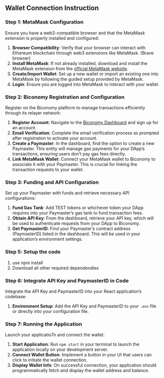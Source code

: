 ## Wallet Connection Instruction

### Step 1: MetaMask Configuration
Ensure you have a web3-compatible browser and that the MetaMask extension is properly installed and configured:

1. **Browser Compatibility**: Verify that your browser can interact with Ethereum blockchain through web3 extensions like MetaMask. (Brave browser)
2. **Install MetaMask**: If not already installed, download and install the MetaMask extension from the [official MetaMask website](https://metamask.io/download.html).
3. **Create/Import Wallet**: Set up a new wallet or import an existing one into MetaMask by following the guided setup provided by MetaMask.
4. **Login**: Ensure you are logged into MetaMask to interact with your wallet.

### Step 2: Biconomy Registration and Configuration
Register on the Biconomy platform to manage transactions efficiently through its relayer network:

1. **Register Account**: Navigate to the [Biconomy Dashboard](https://dashboard.biconomy.io/) and sign up for an account.
2. **Email Verification**: Complete the email verification process as prompted after registration to activate your account.
3. **Create a Paymaster**: In the dashboard, find the option to create a new Paymaster. This entity will manage gas payments for your DApp’s transactions, ensuring users don’t pay gas fees directly.
4. **Link MetaMask Wallet**: Connect your MetaMask wallet to Biconomy to associate it with your Paymaster. This is crucial for linking the transaction requests to your wallet.

### Step 3: Funding and API Configuration
Set up your Paymaster with funds and retrieve necessary API configurations:

1. **Fund Gas Tank**: Add TEST tokens or whichever token your DApp requires into your Paymaster’s gas tank to fund transaction fees.
2. **Obtain API Key**: From the dashboard, retrieve your API key, which will be used to authenticate requests from your DApp to Biconomy.
3. **Get PaymasterID**: Find your Paymaster’s contract address (PaymasterID) listed in the dashboard. This will be used in your application’s environment settings.

### Step 5: Setup the code
1. use npm install
2. Download all other required dependendies

### Step 6: Integrate API Key and PaymasterID in Code
Integrate the API Key and PaymasterID into your React application’s codebase:

1. **Environment Setup**: Add the API Key and PaymasterID to your `.env` file or directly into your configuration file.

### Step 7: Running the Application
Launch your applicatio7n and connect the wallet:

1. **Start Application**: Run `npm start` in your terminal to launch the application locally on your development server.
2. **Connect Wallet Button**: Implement a button in your UI that users can click to initiate the wallet connection.
3. **Display Wallet Info**: On successful connection, your application should programmatically fetch and display the wallet address and balance.


